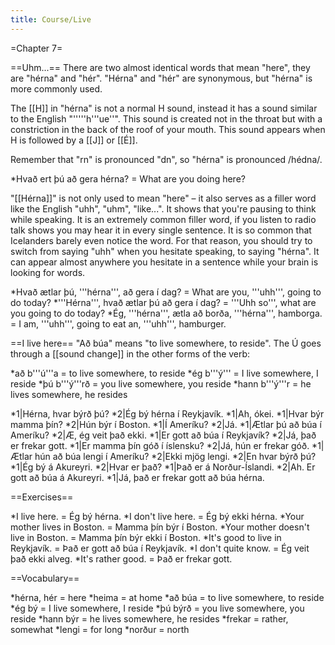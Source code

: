 ```yaml
---
title: Course/Live
---
```


=Chapter 7=

==Uhm...==
There are two almost identical words that mean "here", they are "hérna" and "hér". "Hérna" and "hér" are synonymous, but "hérna" is more commonly used.

The [[H]] in "hérna" is not a normal H sound, instead it has a sound similar to the English "'''''h'''ue''". This sound is created not in the throat but with a constriction in the back of the roof of your mouth. This sound appears when H is followed by a [[J]] or [[É]].

Remember that "rn" is pronounced "dn", so "hérna" is pronounced /hédna/.

*Hvað ert þú að gera hérna? = What are you doing here?

"[[Hérna]]" is not only used to mean "here" – it also serves as a filler word like the English "uhh", "uhm", "like...". It shows that you're pausing to think while speaking. It is an extremely common filler word, if you listen to radio talk shows you may hear it in every single sentence. It is so common that Icelanders barely even notice the word. For that reason, you should try to switch from saying "uhh" when you hesitate speaking, to saying "hérna". It can appear almost anywhere you hesitate in a sentence while your brain is looking for words.

*Hvað ætlar þú, '''hérna''', að gera í dag? = What are you, '''uhh''', going to do today?
*'''Hérna''', hvað ætlar þú að gera í dag? = '''Uhh so''', what are you going to do today?
*Ég, '''hérna''', ætla að borða, '''hérna''', hamborga. = I am, '''uhh''', going to eat an, '''uhh''', hamburger.

==I live here==
"Að búa" means "to live somewhere, to reside". The Ú goes through a [[sound change]] in the other forms of the verb:

*að b'''ú'''a = to live somewhere, to reside
*ég b'''ý''' = I live somewhere, I reside
*þú b'''ý'''rð = you live somewhere, you reside
*hann b'''ý'''r = he lives somewhere, he resides

*1|Hérna, hvar býrð þú?
*2|Ég bý hérna í Reykjavík.
*1|Ah, ókei.
*1|Hvar býr mamma þín?
*2|Hún býr í Boston.
*1|Í Ameríku?
*2|Já.
*1|Ætlar þú að búa í Ameríku?
*2|Æ, ég veit það ekki.
*1|Er gott að búa í Reykjavík?
*2|Já, það er frekar gott.
*1|Er mamma þín góð í íslensku?
*2|Já, hún er frekar góð.
*1|Ætlar hún að búa lengi í Ameríku?
*2|Ekki mjög lengi.
*2|En hvar býrð þú?
*1|Ég bý á Akureyri.
*2|Hvar er það?
*1|Það er á Norður-Íslandi.
*2|Ah. Er gott að búa á Akureyri.
*1|Já, það er frekar gott að búa hérna.<br />

==Exercises==

*I live here. = Ég bý hérna.
*I don't live here. = Ég bý ekki hérna.
*Your mother lives in Boston. = Mamma þín býr í Boston.
*Your mother doesn't live in Boston. = Mamma þín býr ekki í Boston.
*It's good to live in Reykjavík. = Það er gott að búa í Reykjavík.
*I don't quite know. = Ég veit það ekki alveg.
*It's rather good. = Það er frekar gott.

==Vocabulary==

*hérna, hér = here
*heima = at home
*að búa = to live somewhere, to reside
*ég bý = I live somewhere, I reside
*þú býrð = you live somewhere, you reside
*hann býr = he lives somewhere, he resides
*frekar = rather, somewhat
*lengi = for long
*norður = north